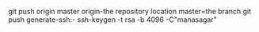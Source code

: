 git push origin master
origin-the repository location
master=the branch
git push
generate-ssh:-
ssh-keygen -t rsa -b 4096 -C"manasagar"